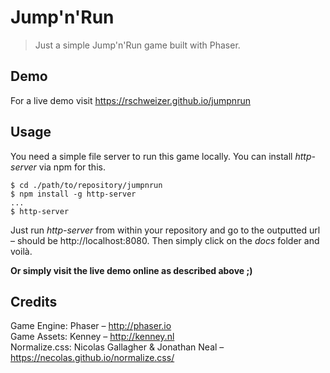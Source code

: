 # Jump'n'Run

> Just a simple Jump'n'Run game built with Phaser.

## Demo
For a live demo visit https://rschweizer.github.io/jumpnrun

## Usage
You need a simple file server to run this game locally. You can install *http-server* via npm for this.

```
$ cd ./path/to/repository/jumpnrun
$ npm install -g http-server
...
$ http-server
```

Just run *http-server* from within your repository and go to the outputted url – should be http://localhost:8080. Then simply click on the *docs* folder and voilà.

**Or simply visit the live demo online as described above ;)**

## Credits
Game Engine: Phaser – http://phaser.io  
Game Assets: Kenney – http://kenney.nl  
Normalize.css: Nicolas Gallagher & Jonathan Neal – https://necolas.github.io/normalize.css/  
